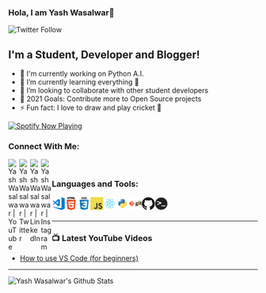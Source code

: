 ### Hola, I am Yash Wasalwar👋

![Twitter Follow](https://img.shields.io/twitter/follow/YWasalwar?color=%231DA1F2&logo=Twitter&style=for-the-badge)

## I'm a Student, Developer and Blogger!
- 💼 I'm currently working on Python A.I. 
- 🌱 I’m currently learning everything 🤣
- 👯 I’m looking to collaborate with other student developers
- 🥅 2021 Goals: Contribute more to Open Source projects
- ⚡ Fun fact: I love to draw and play cricket 🏏

[<img src="https://novatorem-psi-seven.vercel.app/api/spotify" alt="Spotify Now Playing" width="350" />](https://open.spotify.com/user/Yash_Wasalwar)


### Connect With Me:

[<img align="left" alt="YashWasalwar | YouTube" width="22px" src="https://cdn.jsdelivr.net/npm/simple-icons@v3/icons/youtube.svg" />][youtube]
[<img align="left" alt="YashWasalwar | Twitter" width="22px" src="https://cdn.jsdelivr.net/npm/simple-icons@v3/icons/twitter.svg" />][twitter]
[<img align="left" alt="YashWasalwar | LinkedIn" width="22px" src="https://cdn.jsdelivr.net/npm/simple-icons@v3/icons/linkedin.svg" />][linkedin]
[<img align="left" alt="YashWasalwar | Instagram" width="22px" src="https://cdn.jsdelivr.net/npm/simple-icons@v3/icons/instagram.svg" />][instagram]

<br />

### Languages and Tools:

[<img align="left" alt="Visual Studio Code" width="26px" src="https://raw.githubusercontent.com/github/explore/80688e429a7d4ef2fca1e82350fe8e3517d3494d/topics/visual-studio-code/visual-studio-code.png" />][vscode]
[<img align="left" alt="HTML5" width="26px" src="https://raw.githubusercontent.com/github/explore/80688e429a7d4ef2fca1e82350fe8e3517d3494d/topics/html/html.png" />][html]
[<img align="left" alt="CSS3" width="26px" src="https://raw.githubusercontent.com/github/explore/80688e429a7d4ef2fca1e82350fe8e3517d3494d/topics/css/css.png" />][css]
[<img align="left" alt="JavaScript" width="26px" src="https://raw.githubusercontent.com/github/explore/80688e429a7d4ef2fca1e82350fe8e3517d3494d/topics/javascript/javascript.png" />][js]
[<img align="left" alt="React" width="26px" src="https://raw.githubusercontent.com/github/explore/80688e429a7d4ef2fca1e82350fe8e3517d3494d/topics/react/react.png" />][react]
[<img align="left" alt="React" width="26px" src="https://raw.githubusercontent.com/github/explore/80688e429a7d4ef2fca1e82350fe8e3517d3494d/topics/python/python.png" />][python]
[<img align="left" alt="Git" width="26px" src="https://raw.githubusercontent.com/github/explore/80688e429a7d4ef2fca1e82350fe8e3517d3494d/topics/git/git.png" />][git]
[<img align="left" alt="GitHub" width="26px" src="https://raw.githubusercontent.com/github/explore/78df643247d429f6cc873026c0622819ad797942/topics/github/github.png" />][github]
[<img align="left" alt="Terminal" width="26px" src="https://raw.githubusercontent.com/github/explore/80688e429a7d4ef2fca1e82350fe8e3517d3494d/topics/terminal/terminal.png" />][terminal]

<br />
<br />
 
---

### 📺 Latest YouTube Videos
<!-- YOUTUBE:START-->
- [How to use VS Code (for beginners)](https://www.youtube.com/watch?v=bWUju68h3l8)
<!-- YOUTUBE:END-->

---

<img align="left" alt="Yash Wasalwar's Github Stats" src="https://github-readme-stats.vercel.app/api?username=Yash-Wasalwar-07&show_icons=true&hide_border=true&theme=radical">





[youtube]:https://www.youtube.com/channel/UCCotiOFSGwdhE22uVNWj30w
[twitter]:https://twitter.com/YWasalwar
[linkedin]:https://www.linkedin.com/in/yash-wasalwar-37b1561b2/
[instagram]:https://www.instagram.com/_yash.w_/
[vscode]:https://code.visualstudio.com/
[html]:https://www.w3schools.com/html/
[css]:https://www.w3schools.com/css/
[js]:https://www.w3schools.com/js/DEFAULT.asp
[react]:https://reactjs.org/
[python]:https://www.python.org/
[git]:https://git-scm.com/
[github]:https://github.com/
[terminal]:https://www.microsoft.com/en-us/p/windows-terminal/9n0dx20hk701#activetab=pivot:overviewtab